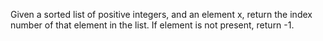 Given a sorted list of positive integers, and an element x, return the index number of that element in the list. If element is not present, return -1.
